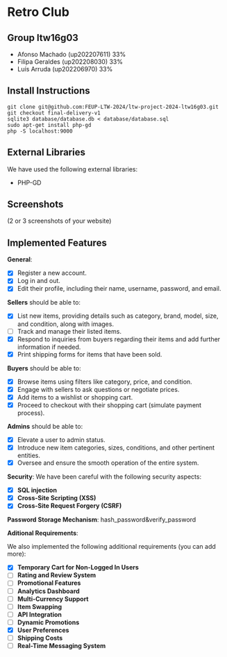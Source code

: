 # Retro Club

## Group ltw16g03

- Afonso Machado (up202207611) 33%
- Filipa Geraldes (up202208030) 33%
- Luís Arruda (up202206970) 33%

## Install Instructions

    git clone git@github.com:FEUP-LTW-2024/ltw-project-2024-ltw16g03.git
    git checkout final-delivery-v1
    sqlite3 database/database.db < database/database.sql
    sudo apt-get install php-gd
    php -S localhost:9000

## External Libraries

We have used the following external libraries:

- PHP-GD

## Screenshots

(2 or 3 screenshots of your website)

## Implemented Features

**General**:

- [X] Register a new account.
- [X] Log in and out.
- [X] Edit their profile, including their name, username, password, and email.

**Sellers**  should be able to:

- [X] List new items, providing details such as category, brand, model, size, and condition, along with images.
- [ ] Track and manage their listed items.
- [X] Respond to inquiries from buyers regarding their items and add further information if needed.
- [X] Print shipping forms for items that have been sold.

**Buyers**  should be able to:

- [X] Browse items using filters like category, price, and condition.
- [X] Engage with sellers to ask questions or negotiate prices.
- [X] Add items to a wishlist or shopping cart.
- [X] Proceed to checkout with their shopping cart (simulate payment process).

**Admins**  should be able to:

- [X] Elevate a user to admin status.
- [X] Introduce new item categories, sizes, conditions, and other pertinent entities.
- [X] Oversee and ensure the smooth operation of the entire system.

**Security**:
We have been careful with the following security aspects:

- [X] **SQL injection**
- [X] **Cross-Site Scripting (XSS)**
- [X] **Cross-Site Request Forgery (CSRF)**

**Password Storage Mechanism**: hash_password&verify_password

**Aditional Requirements**:

We also implemented the following additional requirements (you can add more):

- [X] **Temporary Cart for Non-Logged In Users**
- [ ] **Rating and Review System**
- [ ] **Promotional Features**
- [ ] **Analytics Dashboard**
- [ ] **Multi-Currency Support**
- [ ] **Item Swapping**
- [ ] **API Integration**
- [ ] **Dynamic Promotions**
- [X] **User Preferences**
- [ ] **Shipping Costs**
- [ ] **Real-Time Messaging System**
